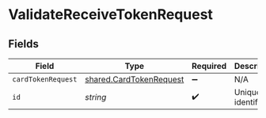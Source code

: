 # ValidateReceiveTokenRequest


## Fields

| Field                                                                     | Type                                                                      | Required                                                                  | Description                                                               |
| ------------------------------------------------------------------------- | ------------------------------------------------------------------------- | ------------------------------------------------------------------------- | ------------------------------------------------------------------------- |
| `cardTokenRequest`                                                        | [shared.CardTokenRequest](../../../sdk/models/shared/cardtokenrequest.md) | :heavy_minus_sign:                                                        | N/A                                                                       |
| `id`                                                                      | *string*                                                                  | :heavy_check_mark:                                                        | Unique identifier                                                         |